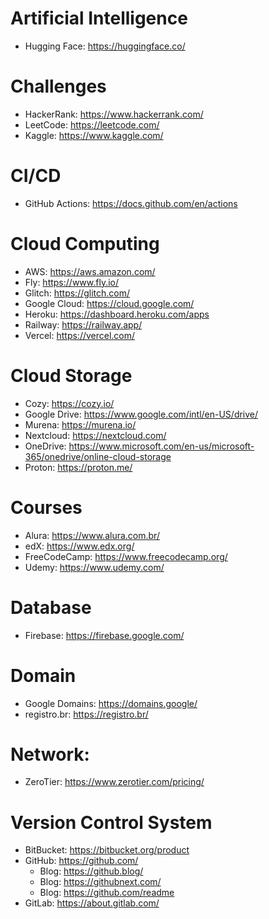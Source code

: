 # Artificial Intelligence
- Hugging Face: https://huggingface.co/

# Challenges
- HackerRank: https://www.hackerrank.com/
- LeetCode: https://leetcode.com/
- Kaggle: https://www.kaggle.com/

# CI/CD
- GitHub Actions: https://docs.github.com/en/actions

# Cloud Computing
- AWS: https://aws.amazon.com/
- Fly: https://www.fly.io/
- Glitch: https://glitch.com/
- Google Cloud: https://cloud.google.com/
- Heroku: https://dashboard.heroku.com/apps
- Railway: https://railway.app/
- Vercel: https://vercel.com/

# Cloud Storage
- Cozy: https://cozy.io/
- Google Drive: https://www.google.com/intl/en-US/drive/
- Murena: https://murena.io/
- Nextcloud: https://nextcloud.com/
- OneDrive: https://www.microsoft.com/en-us/microsoft-365/onedrive/online-cloud-storage
- Proton: https://proton.me/

# Courses
- Alura: https://www.alura.com.br/
- edX: https://www.edx.org/
- FreeCodeCamp: https://www.freecodecamp.org/
- Udemy: https://www.udemy.com/

# Database
- Firebase: https://firebase.google.com/

# Domain
- Google Domains: https://domains.google/
- registro.br: https://registro.br/

# Network:
- ZeroTier: https://www.zerotier.com/pricing/

# Version Control System
- BitBucket: https://bitbucket.org/product
- GitHub: https://github.com/
  - Blog: https://github.blog/
  - Blog: https://githubnext.com/
  - Blog: https://github.com/readme
- GitLab: https://about.gitlab.com/
